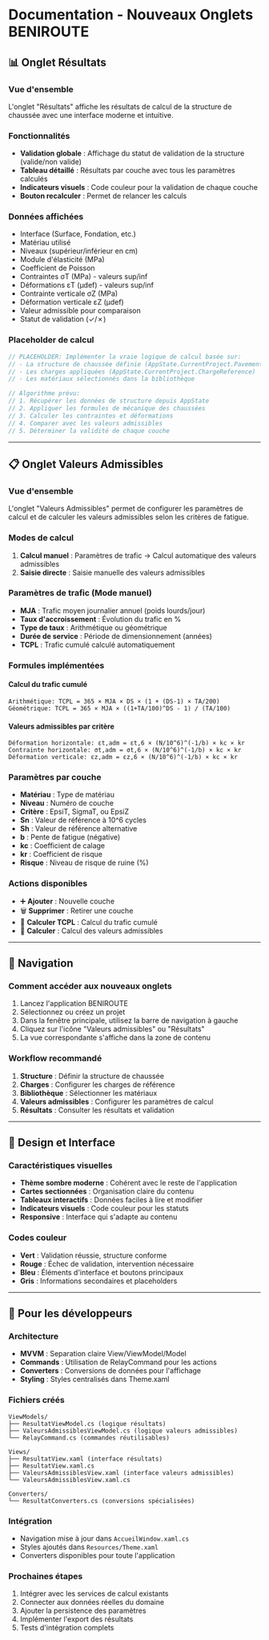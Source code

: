 # Documentation - Nouveaux Onglets BENIROUTE

## 📊 Onglet Résultats

### Vue d'ensemble
L'onglet "Résultats" affiche les résultats de calcul de la structure de chaussée avec une interface moderne et intuitive.

### Fonctionnalités
- **Validation globale** : Affichage du statut de validation de la structure (valide/non valide)
- **Tableau détaillé** : Résultats par couche avec tous les paramètres calculés
- **Indicateurs visuels** : Code couleur pour la validation de chaque couche
- **Bouton recalculer** : Permet de relancer les calculs

### Données affichées
- Interface (Surface, Fondation, etc.)
- Matériau utilisé
- Niveaux (supérieur/inférieur en cm)
- Module d'élasticité (MPa)
- Coefficient de Poisson
- Contraintes σT (MPa) - valeurs sup/inf
- Déformations εT (μdef) - valeurs sup/inf
- Contrainte verticale σZ (MPa)
- Déformation verticale εZ (μdef)
- Valeur admissible pour comparaison
- Statut de validation (✓/✗)

### Placeholder de calcul
```csharp
// PLACEHOLDER: Implémenter la vraie logique de calcul basée sur:
// - La structure de chaussée définie (AppState.CurrentProject.PavementStructure)
// - Les charges appliquées (AppState.CurrentProject.ChargeReference)
// - Les matériaux sélectionnés dans la bibliothèque

// Algorithme prévu:
// 1. Récupérer les données de structure depuis AppState
// 2. Appliquer les formules de mécanique des chaussées
// 3. Calculer les contraintes et déformations
// 4. Comparer avec les valeurs admissibles
// 5. Déterminer la validité de chaque couche
```

---

## 📋 Onglet Valeurs Admissibles

### Vue d'ensemble
L'onglet "Valeurs Admissibles" permet de configurer les paramètres de calcul et de calculer les valeurs admissibles selon les critères de fatigue.

### Modes de calcul
1. **Calcul manuel** : Paramètres de trafic → Calcul automatique des valeurs admissibles
2. **Saisie directe** : Saisie manuelle des valeurs admissibles

### Paramètres de trafic (Mode manuel)
- **MJA** : Trafic moyen journalier annuel (poids lourds/jour)
- **Taux d'accroissement** : Évolution du trafic en %
- **Type de taux** : Arithmétique ou géométrique
- **Durée de service** : Période de dimensionnement (années)
- **TCPL** : Trafic cumulé calculé automatiquement

### Formules implémentées

#### Calcul du trafic cumulé
```
Arithmétique: TCPL = 365 × MJA × DS × (1 + (DS-1) × TA/200)
Géométrique: TCPL = 365 × MJA × ((1+TA/100)^DS - 1) / (TA/100)
```

#### Valeurs admissibles par critère
```
Déformation horizontale: εt,adm = εt,6 × (N/10^6)^(-1/b) × kc × kr
Contrainte horizontale: σt,adm = σt,6 × (N/10^6)^(-1/b) × kc × kr
Déformation verticale: εz,adm = εz,6 × (N/10^6)^(-1/b) × kc × kr
```

### Paramètres par couche
- **Matériau** : Type de matériau
- **Niveau** : Numéro de couche
- **Critère** : EpsiT, SigmaT, ou EpsiZ
- **Sn** : Valeur de référence à 10^6 cycles
- **Sh** : Valeur de référence alternative
- **b** : Pente de fatigue (négative)
- **kc** : Coefficient de calage
- **kr** : Coefficient de risque
- **Risque** : Niveau de risque de ruine (%)

### Actions disponibles
- ➕ **Ajouter** : Nouvelle couche
- 🗑️ **Supprimer** : Retirer une couche
- 🧮 **Calculer TCPL** : Calcul du trafic cumulé
- 🧮 **Calculer** : Calcul des valeurs admissibles

---

## 🔄 Navigation

### Comment accéder aux nouveaux onglets
1. Lancez l'application BENIROUTE
2. Sélectionnez ou créez un projet
3. Dans la fenêtre principale, utilisez la barre de navigation à gauche
4. Cliquez sur l'icône "Valeurs admissibles" ou "Résultats"
5. La vue correspondante s'affiche dans la zone de contenu

### Workflow recommandé
1. **Structure** : Définir la structure de chaussée
2. **Charges** : Configurer les charges de référence
3. **Bibliothèque** : Sélectionner les matériaux
4. **Valeurs admissibles** : Configurer les paramètres de calcul
5. **Résultats** : Consulter les résultats et validation

---

## 🎨 Design et Interface

### Caractéristiques visuelles
- **Thème sombre moderne** : Cohérent avec le reste de l'application
- **Cartes sectionnées** : Organisation claire du contenu
- **Tableaux interactifs** : Données faciles à lire et modifier
- **Indicateurs visuels** : Code couleur pour les statuts
- **Responsive** : Interface qui s'adapte au contenu

### Codes couleur
- **Vert** : Validation réussie, structure conforme
- **Rouge** : Échec de validation, intervention nécessaire
- **Bleu** : Éléments d'interface et boutons principaux
- **Gris** : Informations secondaires et placeholders

---

## 🔧 Pour les développeurs

### Architecture
- **MVVM** : Separation claire View/ViewModel/Model
- **Commands** : Utilisation de RelayCommand pour les actions
- **Converters** : Conversions de données pour l'affichage
- **Styling** : Styles centralisés dans Theme.xaml

### Fichiers créés
```
ViewModels/
├── ResultatViewModel.cs (logique résultats)
├── ValeursAdmissiblesViewModel.cs (logique valeurs admissibles)
└── RelayCommand.cs (commandes réutilisables)

Views/
├── ResultatView.xaml (interface résultats)
├── ResultatView.xaml.cs
├── ValeursAdmissiblesView.xaml (interface valeurs admissibles)
└── ValeursAdmissiblesView.xaml.cs

Converters/
└── ResultatConverters.cs (conversions spécialisées)
```

### Intégration
- Navigation mise à jour dans `AccueilWindow.xaml.cs`
- Styles ajoutés dans `Resources/Theme.xaml`
- Converters disponibles pour toute l'application

### Prochaines étapes
1. Intégrer avec les services de calcul existants
2. Connecter aux données réelles du domaine
3. Ajouter la persistence des paramètres
4. Implémenter l'export des résultats
5. Tests d'intégration complets
